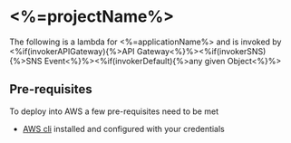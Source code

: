 # <%=projectName%>

The following is a lambda for <%=applicationName%> and is invoked by <%if(invokerAPIGateway){%>API Gateway<%}%><%if(invokerSNS){%>SNS Event<%}%><%if(invokerDefault){%>any given Object<%}%>

## Pre-requisites

To deploy into AWS a few pre-requisites need to be met

* [AWS cli](https://aws.amazon.com/cli/) installed and configured with your credentials
